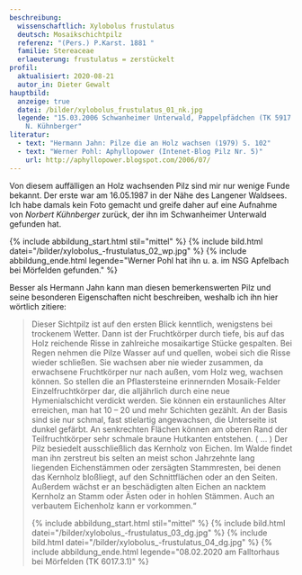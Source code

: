 ```yaml
---
beschreibung:
  wissenschaftlich: Xylobolus frustulatus
  deutsch: Mosaikschichtpilz
  referenz: "(Pers.) P.Karst. 1881 "
  familie: Stereaceae
  erlaeuterung: frustulatus = zerstückelt
profil:
  aktualisiert: 2020-08-21
  autor_in: Dieter Gewalt
hauptbild:
  anzeige: true
  datei: /bilder/xylobolus_frustulatus_01_nk.jpg
  legende: "15.03.2006 Schwanheimer Unterwald, Pappelpfädchen (TK 5917.1.4) Foto:
    N. Kühnberger"
literatur:
  - text: "Hermann Jahn: Pilze die an Holz wachsen (1979) S. 102"
  - text: "Werner Pohl: Aphyllopower (Intenet-Blog Pilz Nr. 5)"
    url: http://aphyllopower.blogspot.com/2006/07/
---
```

Von diesem auffälligen an Holz wachsenden Pilz sind mir nur wenige Funde bekannt. Der erste  war am 16.05.1987 in der Nähe des Langener Waldsees. Ich habe damals  kein Foto gemacht und greife daher auf eine Aufnahme von *Norbert Kühnberger* zurück, der ihn im Schwanheimer Unterwald gefunden hat. 

{% include abbildung_start.html stil="mittel" %}
{% include bild.html datei="/bilder/xylobolus_-frustulatus_02_wp.jpg" %}
{% include abbildung_ende.html legende="Werner Pohl hat ihn u. a. im NSG Apfelbach bei Mörfelden gefunden." %}



Besser als Hermann Jahn kann man diesen bemerkenswerten Pilz und seine besonderen Eigenschaften nicht beschreiben, weshalb ich ihn hier wörtlich zitiere:

>
> Dieser Sichtpilz ist auf den ersten Blick kenntlich, wenigstens bei trockenem Wetter. Dann ist der Fruchtkörper durch tiefe, bis auf das Holz reichende Risse in zahlreiche mosaikartige Stücke gespalten. Bei Regen nehmen die Pilze Wasser auf und quellen, wobei sich die Risse wieder schließen. Sie wachsen aber nie wieder zusammen, da erwachsene Fruchtkörper nur nach außen, vom Holz weg, wachsen können. So stellen die an Pflastersteine erinnernden Mosaik-Felder Einzelfruchtkörper dar, die alljährlich durch eine neue Hymenialschicht verdickt werden. Sie können ein erstaunliches Alter erreichen, man hat 10 – 20 und mehr Schichten gezählt. An der Basis sind sie nur schmal, fast stielartig angewachsen, die Unterseite ist dunkel gefärbt. An senkrechten Flächen können am oberen Rand der Teilfruchtkörper sehr schmale braune Hutkanten entstehen. ( … ) Der Pilz besiedelt ausschließlich das Kernholz von Eichen. Im Walde findet man ihn zerstreut bis selten an meist schon Jahrzehnte lang liegenden Eichenstämmen oder zersägten Stammresten, bei denen das Kernholz bloßliegt, auf den Schnittflächen oder an den Seiten. Außerdem wächst er an beschädigten alten Eichen an nacktem Kernholz an Stamm oder Ästen oder in hohlen Stämmen. Auch an verbautem Eichenholz kann er vorkommen.“
>
> {% include abbildung_start.html stil="mittel" %}
> {% include bild.html datei="/bilder/xylobolus_-frustulatus_03_dg.jpg" %}
> {% include bild.html datei="/bilder/xylobolus_-frustulatus_04_dg.jpg" %}
> {% include abbildung_ende.html legende="08.02.2020 am Falltorhaus bei Mörfelden (TK 6017.3.1)" %}